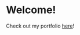 # Welcome!

Check out my portfolio <a href='https://roguedynamite.github.io/' target='_blank'>here</a>!
